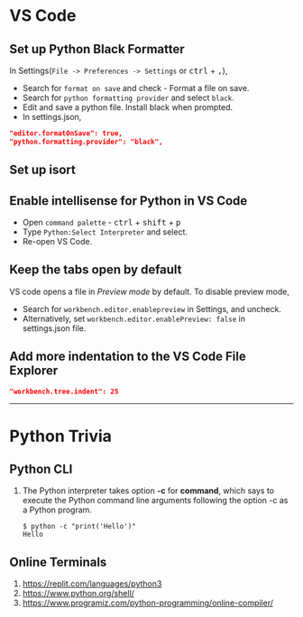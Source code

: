 # VS Code

## Set up Python Black Formatter
In Settings(`File -> Preferences -> Settings` or <kbd>ctrl</kbd> + <kbd>,</kbd>),
* Search for `format on save` and check - Format a file on save. 
* Search for `python formatting provider` and select `black`.
* Edit and save a python file. Install black when prompted.
* In settings.json,

```json
"editor.formatOnSave": true,
"python.formatting.provider": "black",
```

## Set up isort
<!-- TODO -->

## Enable intellisense for Python in VS Code
* Open `command palette` - <kbd>ctrl</kbd> + <kbd>shift</kbd> + <kbd>p</kbd>
* Type `Python:Select Interpreter` and select.
* Re-open VS Code.

## Keep the tabs open by default
VS code opens a file in *Preview mode* by default. 
To disable preview mode, 
* Search for `workbench.editor.enablepreview` in Settings, and uncheck.
* Alternatively, set `workbench.editor.enablePreview: false` in settings.json file.

## Add more indentation to the VS Code File Explorer

```json
"workbench.tree.indent": 25
```

---
# Python Trivia

## Python CLI
1. The Python interpreter takes option **-c** for **command**, which says to execute the Python command line arguments following the option -c as a Python program.
    ```shell
    $ python -c "print('Hello')"
    Hello
    ```

## Online Terminals
1. https://replit.com/languages/python3
2. https://www.python.org/shell/
3. https://www.programiz.com/python-programming/online-compiler/